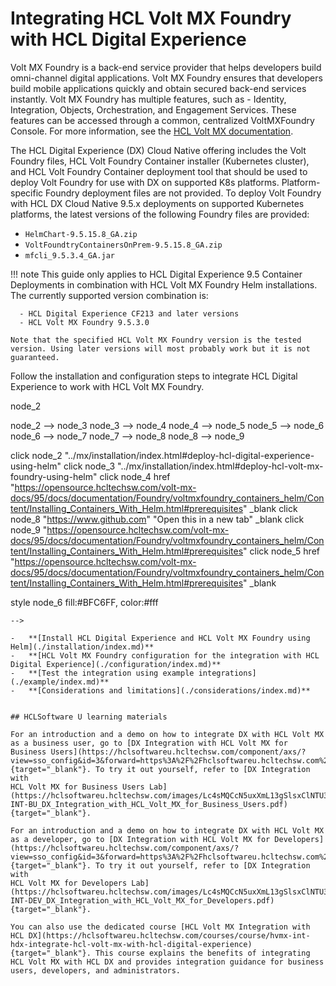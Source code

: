 # Integrating HCL Volt MX Foundry with HCL Digital Experience

Volt MX Foundry is a back-end service provider that helps developers build omni-channel digital applications. Volt MX Foundry ensures that developers build mobile applications quickly and obtain secured back-end services instantly. Volt MX Foundry has multiple features, such as - Identity, Integration, Objects, Orchestration, and Engagement Services. These features can be accessed through a common, centralized VoltMXFoundry Console. For more information, see the [HCL Volt MX documentation](https://opensource.hcltechsw.com/volt-mx-docs/docs/documentation/Foundry/voltmxFoundryFundamentals.html).

The HCL Digital Experience (DX) Cloud Native offering includes the Volt Foundry files, HCL Volt Foundry Container installer (Kubernetes cluster), and HCL Volt Foundry Container deployment tool that should be used to deploy Volt Foundry for use with DX on supported K8s platforms. Platform-specific Foundry deployment files are not provided. To deploy Volt Foundry with HCL DX Cloud Native 9.5.x deployments on supported Kubernetes platforms, the latest versions of the following Foundry files are provided:

- `HelmChart-9.5.15.8_GA.zip`
- `VoltFoundtryContainersOnPrem-9.5.15.8_GA.zip `
- `mfcli_9.5.3.4_GA.jar`

!!! note
    This guide only applies to HCL Digital Experience 9.5 Container Deployments in combination with HCL Volt MX Foundry Helm installations.
    The currently supported version combination is:

      - HCL Digital Experience CF213 and later versions
      - HCL Volt MX Foundry 9.5.3.0

    Note that the specified HCL Volt MX Foundry version is the tested version. Using later versions will most probably work but it is not guaranteed.

Follow the installation and configuration steps to integrate HCL Digital Experience to work with HCL Volt MX Foundry. [](../../../)
<!--
```mermaid

flowchart TB
node_1(["Start"])
node_2["Deploy HCL DX using Helm"]
node_3["Deploy HCL Volt MX Foundry using Helm"]
node_4[Check prerequisites <img src='../../../assets/MX_logo.png' height='15' width='15' />]
node_5[Perform configuration <img src='../../../assets/CNX_logo.png' height='15' width='15' />]
node_6["Install Volt MX Foundry Container Cluster Solution"]
node_7["Perform post installation tasks"]
node_8["Configure HCL Volt MX Foundry for integration with HCL DX"]
node_9["Test integration"]
node_1 --> node_2
node_2 --> node_3
node_3 --> node_4
node_4 --> node_5
node_5 --> node_6
node_6 --> node_7
node_7 --> node_8
node_8 --> node_9

click node_2 "../mx/installation/index.html#deploy-hcl-digital-experience-using-helm"
click node_3 "../mx/installation/index.html#deploy-hcl-volt-mx-foundry-using-helm"
click node_4 href "https://opensource.hcltechsw.com/volt-mx-docs/95/docs/documentation/Foundry/voltmxfoundry_containers_helm/Content/Installing_Containers_With_Helm.html#prerequisites" _blank
click node_8 "https://www.github.com" "Open this in a new tab" _blank
click node_9 "https://opensource.hcltechsw.com/volt-mx-docs/95/docs/documentation/Foundry/voltmxfoundry_containers_helm/Content/Installing_Containers_With_Helm.html#prerequisites"
click node_5 href "https://opensource.hcltechsw.com/volt-mx-docs/95/docs/documentation/Foundry/voltmxfoundry_containers_helm/Content/Installing_Containers_With_Helm.html#prerequisites" _blank

style node_6 fill:#BFC6FF, color:#fff


```
-->

-   **[Install HCL Digital Experience and HCL Volt MX Foundry using Helm](./installation/index.md)**
-   **[HCL Volt MX Foundry configuration for the integration with HCL Digital Experience](./configuration/index.md)**  
-   **[Test the integration using example integrations](./example/index.md)** 
-   **[Considerations and limitations](./considerations/index.md)**


## HCLSoftware U learning materials

For an introduction and a demo on how to integrate DX with HCL Volt MX as a business user, go to [DX Integration with HCL Volt MX for Business Users](https://hclsoftwareu.hcltechsw.com/component/axs/?view=sso_config&id=3&forward=https%3A%2F%2Fhclsoftwareu.hcltechsw.com%2Fcourses%2Flesson%2F%3Fid%3D747){target="_blank"}. To try it out yourself, refer to [DX Integration with
HCL Volt MX for Business Users Lab](https://hclsoftwareu.hcltechsw.com/images/Lc4sMQCcN5uxXmL13gSlsxClNTU3Mjc3NTc4MTc2/DS_Academy/DX/Integration/HDX-INT-BU_DX_Integration_with_HCL_Volt_MX_for_Business_Users.pdf){target="_blank"}.

For an introduction and a demo on how to integrate DX with HCL Volt MX as a developer, go to [DX Integration with HCL Volt MX for Developers](https://hclsoftwareu.hcltechsw.com/component/axs/?view=sso_config&id=3&forward=https%3A%2F%2Fhclsoftwareu.hcltechsw.com%2Fcourses%2Flesson%2F%3Fid%3D1458){target="_blank"}. To try it out yourself, refer to [DX Integration with
HCL Volt MX for Developers Lab](https://hclsoftwareu.hcltechsw.com/images/Lc4sMQCcN5uxXmL13gSlsxClNTU3Mjc3NTc4MTc2/DS_Academy/DX/Integration/HDX-INT-DEV_DX_Integration_with_HCL_Volt_MX_for_Developers.pdf){target="_blank"}.

You can also use the dedicated course [HCL Volt MX Integration with HCL DX](https://hclsoftwareu.hcltechsw.com/courses/course/hvmx-int-hdx-integrate-hcl-volt-mx-with-hcl-digital-experience){target="_blank"}. This course explains the benefits of integrating HCL Volt MX with HCL DX and provides integration guidance for business users, developers, and administrators.
